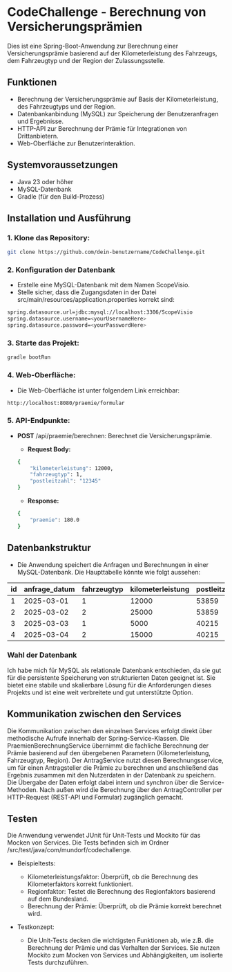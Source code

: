 # CodeChallenge - Berechnung von Versicherungsprämien

Dies ist eine Spring-Boot-Anwendung zur Berechnung einer Versicherungsprämie basierend auf der Kilometerleistung des Fahrzeugs, dem Fahrzeugtyp und der Region der Zulassungsstelle.

## Funktionen

- Berechnung der Versicherungsprämie auf Basis der Kilometerleistung, des Fahrzeugtyps und der Region.
- Datenbankanbindung (MySQL) zur Speicherung der Benutzeranfragen und Ergebnisse.
- HTTP-API zur Berechnung der Prämie für Integrationen von Drittanbietern.
- Web-Oberfläche zur Benutzerinteraktion.

## Systemvoraussetzungen

- Java 23 oder höher
- MySQL-Datenbank
- Gradle (für den Build-Prozess)

## Installation und Ausführung

### 1. Klone das Repository:

```bash 
git clone https://github.com/dein-benutzername/CodeChallenge.git
```
### 2. Konfiguration der Datenbank

- Erstelle eine MySQL-Datenbank mit dem Namen ScopeVisio.
- Stelle sicher, dass die Zugangsdaten in der Datei src/main/resources/application.properties korrekt sind:

```bash 
spring.datasource.url=jdbc:mysql://localhost:3306/ScopeVisio
spring.datasource.username=<yourUsernameHere>
spring.datasource.password=<yourPasswordHere>
```

### 3. Starte das Projekt:

```bash 
gradle bootRun
```

### 4. Web-Oberfläche:

- Die Web-Oberfläche ist unter folgendem Link erreichbar:

```bash 
http://localhost:8080/praemie/formular
```

### 5. API-Endpunkte:

- **POST** /api/praemie/berechnen: Berechnet die Versicherungsprämie.
  - **Request Body:**

  ```bash 
  {
      "kilometerleistung": 12000,
      "fahrzeugtyp": 1,
      "postleitzahl": "12345"
  }
  ```
  - **Response:**
  ```bash
  {
      "praemie": 180.0
  }
  ```

## Datenbankstruktur

- Die Anwendung speichert die Anfragen und Berechnungen in einer MySQL-Datenbank. Die Haupttabelle könnte wie folgt aussehen:

| **id** | **anfrage_datum** | **fahrzeugtyp** | **kilometerleistung** | **postleitzahl** | **praemie** |
|--------|-------------------|-----------------|-----------------------|------------------|-------------|
| 1      | 2025-03-01        | 1               | 12000                 | 53859            | 1.5       |
| 2      | 2025-03-02        | 2               | 25000                 | 53859            | 4.0       |
| 3      | 2025-03-03        | 1               | 5000                  | 40215            | 0.5        |
| 4      | 2025-03-04        | 2               | 15000                 | 40215            | 3.0       |

### Wahl der Datenbank
Ich habe mich für MySQL als relationale Datenbank entschieden, da sie gut für die persistente Speicherung von strukturierten Daten geeignet ist. Sie bietet eine stabile und skalierbare Lösung für die Anforderungen dieses Projekts und ist eine weit verbreitete und gut unterstützte Option.

## Kommunikation zwischen den Services

Die Kommunikation zwischen den einzelnen Services erfolgt direkt über methodische Aufrufe innerhalb der Spring-Service-Klassen.
Die PraemienBerechnungService übernimmt die fachliche Berechnung der Prämie basierend auf den übergebenen Parametern (Kilometerleistung, Fahrzeugtyp, Region).
Der AntragService nutzt diesen Berechnungsservice, um für einen Antragsteller die Prämie zu berechnen und anschließend das Ergebnis zusammen mit den Nutzerdaten in der Datenbank zu speichern.
Die Übergabe der Daten erfolgt dabei intern und synchron über die Service-Methoden. Nach außen wird die Berechnung über den AntragController per HTTP-Request (REST-API und Formular) zugänglich gemacht.

## Testen

Die Anwendung verwendet JUnit für Unit-Tests und Mockito für das Mocken von Services. Die Tests befinden sich im Ordner /src/test/java/com/mundorf/codechallenge.

- Beispieltests:
  - Kilometerleistungsfaktor: Überprüft, ob die Berechnung des Kilometerfaktors korrekt funktioniert.
  - Regionfaktor: Testet die Berechnung des Regionfaktors basierend auf dem Bundesland.
  - Berechnung der Prämie: Überprüft, ob die Prämie korrekt berechnet wird.
    
- Testkonzept:
  - Die Unit-Tests decken die wichtigsten Funktionen ab, wie z.B. die Berechnung der Prämie und das Verhalten der Services. Sie nutzen Mockito zum Mocken von Services und Abhängigkeiten, um isolierte Tests durchzuführen.

